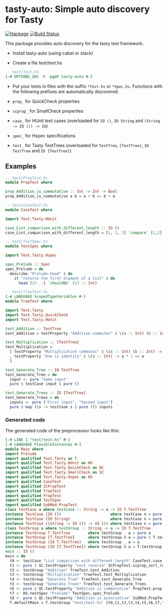 # tasty-auto: Simple auto discovery for Tasty

[![Hackage](https://img.shields.io/hackage/v/tasty-auto.svg)](https://hackage.haskell.org/package/tasty-auto)
[![Build Status](https://secure.travis-ci.org/minad/tasty-auto.png?branch=master)](http://travis-ci.org/minad/tasty-auto)

This package provides auto discovery for the tasty test framework.

* Install tasty-auto (using cabal or stack)

* Create a file test/test.hs

``` haskell
-- test/test.hs
{-# OPTIONS_GHC -F -pgmF tasty-auto #-}
```

* Put your tests in files with the suffix `*Test.hs` or `*Spec.hs`. Functions
with the following prefixes are automatically discovered:

* `prop_` for QuickCheck properties
* `scprop_` for SmallCheck properties
* `case_` for HUnit test cases (overloaded for `IO ()`, `IO String` and `(String -> IO ()) -> IO`)
* `spec_` for Hspec specifications
* `test_` for Tasty TestTrees (overloaded for `TestTree`, `[TestTree]`, `IO TestTree` and `IO [TestTree]`)

## Examples

``` haskell
-- test/PropTest.hs
module PropTest where

prop_Addition_is_commutative :: Int -> Int -> Bool
prop_Addition_is_commutative a b = a + b == b + a
```

``` haskell
-- test/CaseTest.hs
module CaseTest where

import Test.Tasty.HUnit

case_List_comparison_with_different_length :: IO ()
case_List_comparison_with_different_length = [1, 2, 3] `compare` [1,2] @?= GT
```

``` haskell
-- test/TestSpec.hs
module TestSpec where

import Test.Tasty.Hspec

spec_Prelude :: Spec
spec_Prelude = do
  describe "Prelude.head" $ do
    it "returns the first element of a list" $ do
      head [23 ..] `shouldBe` (23 :: Int)
```

``` haskell
-- test/TreeTest.hs
{-# LANGUAGE ScopedTypeVariables #-}
module TreeTest where

import Test.Tasty
import Test.Tasty.QuickCheck
import Test.Tasty.HUnit

test_Addition :: TestTree
test_Addition = testProperty "Addition commutes" $ \(a :: Int) (b :: Int) -> a + b == b + a

test_Multiplication :: [TestTree]
test_Multiplication =
  [ testProperty "Multiplication commutes" $ \(a :: Int) (b :: Int) -> a * b == b * a
  , testProperty "One is identity" $ \(a :: Int) -> a * 1 == a
  ]

test_Generate_Tree :: IO TestTree
test_Generate_Tree = do
  input <- pure "Some input"
  pure $ testCase input $ pure ()

test_Generate_Trees :: IO [TestTree]
test_Generate_Trees = do
  inputs <- pure ["First input", "Second input"]
  pure $ map (\s -> testCase s $ pure ()) inputs
```

### Generated code

The generated code of the preprocessor looks like this:

``` haskell
{-# LINE 1 "test/test.hs" #-}
{-# LANGUAGE FlexibleInstances #-}
module Main where
import Prelude
import qualified Test.Tasty as T
import qualified Test.Tasty.HUnit as HU
import qualified Test.Tasty.QuickCheck as QC
import qualified Test.Tasty.SmallCheck as SC
import qualified Test.Tasty.Hspec as HS
import qualified CaseTest
import qualified SCPropTest
import qualified TreeTest
import qualified PropTest
import qualified TestSpec
import qualified SubMod.PropTest
class TestCase a where testCase :: String -> a -> IO T.TestTree
instance TestCase (IO ())                      where testCase n = pure . HU.testCase      n
instance TestCase (IO String)                  where testCase n = pure . HU.testCaseInfo  n
instance TestCase ((String -> IO ()) -> IO ()) where testCase n = pure . HU.testCaseSteps n
class TestGroup a where testGroup :: String -> a -> IO T.TestTree
instance TestGroup T.TestTree        where testGroup _ a = pure a
instance TestGroup [T.TestTree]      where testGroup n a = pure $ T.testGroup n a
instance TestGroup (IO T.TestTree)   where testGroup _ a = a
instance TestGroup (IO [T.TestTree]) where testGroup n a = T.testGroup n <$> a
main :: IO ()
main = do
  t0 <- testCase "List comparison with different length" CaseTest.case_List_comparison_with_different_length
  t1 <- pure $ SC.testProperty "sort reverse" SCPropTest.scprop_sort_reverse
  t2 <- testGroup "Addition" TreeTest.test_Addition
  t3 <- testGroup "Multiplication" TreeTest.test_Multiplication
  t4 <- testGroup "Generate Tree" TreeTest.test_Generate_Tree
  t5 <- testGroup "Generate Trees" TreeTest.test_Generate_Trees
  t6 <- pure $ QC.testProperty "Addition is commutative" PropTest.prop_Addition_is_commutative
  t7 <- HS.testSpec "Prelude" TestSpec.spec_Prelude
  t8 <- pure $ QC.testProperty "Addition is associative" SubMod.PropTest.prop_Addition_is_associative
  T.defaultMain $ T.testGroup "test/test.hs" [t0,t1,t2,t3,t4,t5,t6,t7,t8]
```
